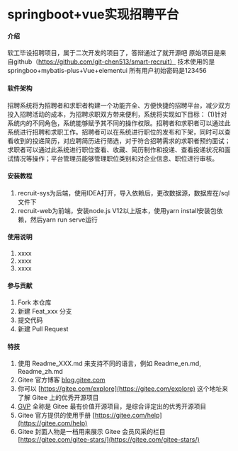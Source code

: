# springboot+vue实现招聘平台

#### 介绍
软工毕设招聘项目，属于二次开发的项目了，答辩通过了就开源吧
原始项目是来自github（https://github.com/git-chen513/smart-recruit）
技术使用的是springboo+mybatis-plus+Vue+elementui
所有用户初始密码是123456

#### 软件架构
招聘系统将为招聘者和求职者构建一个功能齐全、方便快捷的招聘平台，减少双方投入招聘活动的成本，为招聘求职双方带来便利，系统将实现如下目标：
(1)针对系统内的不同角色，系统能够赋予其不同的操作权限。招聘者和求职者可以通过此系统进行招聘和求职工作。招聘者可以在系统进行职位的发布和下架，同时可以查看收到的投递简历，对应聘简历进行筛选，对于符合招聘需求的求职者预约面试；求职者可以通过此系统进行职位查看、收藏、简历制作和投递、查看投递状况和面试情况等操作；平台管理员能够管理职位类别和对企业信息、职位进行审核。

#### 安装教程

1.  recruit-sys为后端，使用IDEA打开，导入依赖后，更改数据源，数据库在/sql文件下
2.  recruit-web为前端，安装node.js V12以上版本，使用yarn install安装包依赖，然后yarn run serve运行

#### 使用说明

1.  xxxx
2.  xxxx
3.  xxxx

#### 参与贡献

1.  Fork 本仓库
2.  新建 Feat_xxx 分支
3.  提交代码
4.  新建 Pull Request


#### 特技

1.  使用 Readme\_XXX.md 来支持不同的语言，例如 Readme\_en.md, Readme\_zh.md
2.  Gitee 官方博客 [blog.gitee.com](https://blog.gitee.com)
3.  你可以 [https://gitee.com/explore](https://gitee.com/explore) 这个地址来了解 Gitee 上的优秀开源项目
4.  [GVP](https://gitee.com/gvp) 全称是 Gitee 最有价值开源项目，是综合评定出的优秀开源项目
5.  Gitee 官方提供的使用手册 [https://gitee.com/help](https://gitee.com/help)
6.  Gitee 封面人物是一档用来展示 Gitee 会员风采的栏目 [https://gitee.com/gitee-stars/](https://gitee.com/gitee-stars/)
